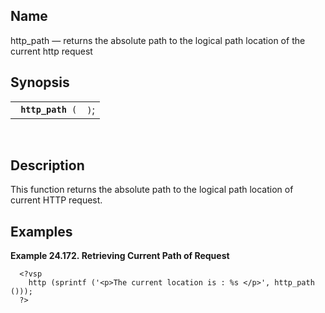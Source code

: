 <div>

<div>

</div>

<div>

## Name

http_path — returns the absolute path to the logical path location of
the current http request

</div>

<div>

## Synopsis

<div>

|                        |      |
|------------------------|------|
| ` `**`http_path`**` (` | `)`; |

<div>

 

</div>

</div>

</div>

<div>

## Description

This function returns the absolute path to the logical path location of
current HTTP request.

</div>

<div>

## Examples

<div>

**Example 24.172. Retrieving Current Path of Request**

<div>

``` screen
  <?vsp
    http (sprintf ('<p>The current location is : %s </p>', http_path ()));
  ?>
  
```

</div>

</div>

  

</div>

</div>
